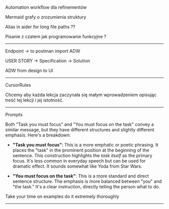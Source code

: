 

Automation workflow dla refinementów 

Mermaid grafy o zrozumienia struktury

Alias in aider for long file paths ??

Pisanie z czatem jak programowanie funkcyjne ?


---

Endpoint -> to postman import ADW


USER STORY -> Specification -> Solution


ADW from design to UI

-----

CursorRules

Chcemy aby każda lekcja zaczynała się małym wprowadzeniem opisując treść tej lekcji i jej istotność.


--- 
Prompts

Both "Task you must focus" and "You must focus on the task" convey a similar message, but they have different structures and slightly different emphasis. Here's a breakdown:

- **"Task you must focus"**: This is a more emphatic or poetic phrasing. It places the "task" in the prominent position at the beginning of the sentence. This construction highlights the _task itself_ as the primary focus. It's less common in everyday speech but can be used for dramatic effect. It sounds somewhat like Yoda from Star Wars.
    
- **"You must focus on the task"**: This is a more standard and direct sentence structure. The emphasis is more balanced between "you" and "the task." It's a clear instruction, directly telling the person what to do.

Take your time on examples do it extremely thoroughly


----

